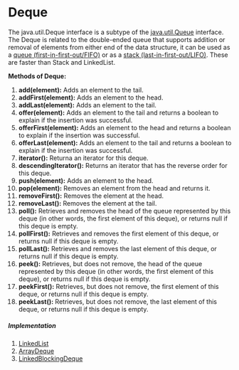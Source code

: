 # Deque

The java.util.Deque interface is a subtype of the [java.util.Queue](https://www.geeksforgeeks.org/queue-interface-java/) interface. The Deque is related to the double-ended queue that supports addition or removal of elements from either end of the data structure, it can be used as a [queue (first-in-first-out/FIFO)](https://www.geeksforgeeks.org/queue/) or as a [stack (last-in-first-out/LIFO)](https://www.geeksforgeeks.org/stack/). These are faster than Stack and LinkedList.

**Methods of Deque:**

1. **add(element):** Adds an element to the tail.
2. **addFirst(element):** Adds an element to the head.
3. **addLast(element):** Adds an element to the tail.
4. **offer(element):** Adds an element to the tail and returns a boolean to explain if the insertion was successful.
5. **offerFirst(element):** Adds an element to the head and returns a boolean to explain if the insertion was successful.
6. **offerLast(element):** Adds an element to the tail and returns a boolean to explain if the insertion was successful.
7. **iterator():** Returna an iterator for this deque.
8. **descendingIterator():** Returns an iterator that has the reverse order for this deque.
9. **push(element):** Adds an element to the head.
10. **pop(element):** Removes an element from the head and returns it.
11. **removeFirst():** Removes the element at the head.
12. **removeLast():** Removes the element at the tail.
13. **poll():** Retrieves and removes the head of the queue represented by this deque (in other words, the first element of this deque), or returns null if this deque is empty.
14. **pollFirst():** Retrieves and removes the first element of this deque, or returns null if this deque is empty.
15. **pollLast():** Retrieves and removes the last element of this deque, or returns null if this deque is empty.
16. **peek():** Retrieves, but does not remove, the head of the queue represented by this deque (in other words, the first element of this deque), or returns null if this deque is empty.
17. **peekFirst():** Retrieves, but does not remove, the first element of this deque, or returns null if this deque is empty.
18. **peekLast():** Retrieves, but does not remove, the last element of this deque, or returns null if this deque is empty.

##### Implementation

1. [LinkedList](../List/LinkedList.md)
2. [ArrayDeque](ArrayDeque.md)
3. [LinkedBlockingDeque](LinkedBlockingDeque.md)